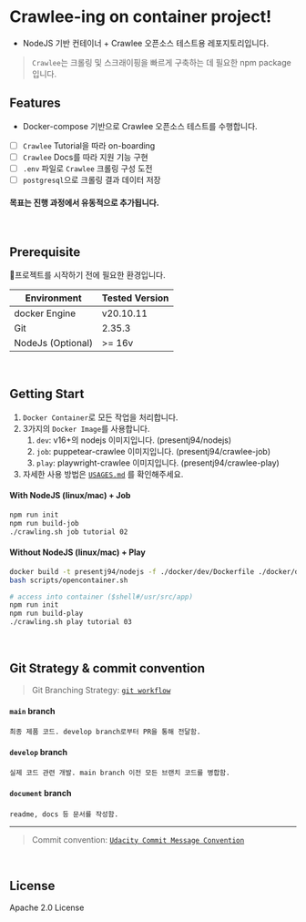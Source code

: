 # Crawlee-ing on container project!

- NodeJS 기반 컨테이너 + Crawlee 오픈소스 테스트용 레포지토리입니다.

> `Crawlee`는 크롤링 및 스크래이핑을 빠르게 구축하는 데 필요한 npm package입니다.

## Features

- Docker-compose 기반으로 Crawlee 오픈소스 테스트를 수행합니다.

- [ ] `Crawlee` Tutorial을 따라 on-boarding
- [ ] `Crawlee` Docs를 따라 지원 기능 구현
- [ ] `.env` 파일로 `Crawlee` 크롤링 구성 도전
- [ ] `postgresql`으로 크롤링 결과 데이터 저장

#### 목표는 진행 과정에서 유동적으로 추가됩니다.

<br>

## Prerequisite

프로젝트를 시작하기 전에 필요한 환경입니다.

| Environment | Tested Version |
| ------ | ------ |
| docker Engine | v20.10.11 |
| Git | 2.35.3 |
| NodeJs (Optional) | >= 16v |


<br>

## Getting Start

1. `Docker Container`로 모든 작업을 처리합니다.
2. 3가지의 `Docker Image`를 사용합니다.
   1. `dev`: v16+의 nodejs 이미지입니다. (presentj94/nodejs)
   2. `job`: puppetear-crawlee 이미지입니다. (presentj94/crawlee-job)
   3. `play`: playwright-crawlee 이미지입니다. (presentj94/crawlee-play)
3. 자세한 사용 방법은 [`USAGES.md`](docs/USAGES.md) 를 확인해주세요.

#### With NodeJS (linux/mac) + Job

```sh
npm run init
npm run build-job
./crawling.sh job tutorial 02
```

#### Without NodeJS (linux/mac) + Play

```sh
docker build -t presentj94/nodejs -f ./docker/dev/Dockerfile ./docker/dev
bash scripts/opencontainer.sh

# access into container ($shell#/usr/src/app)
npm run init
npm run build-play
./crawling.sh play tutorial 03
```

<br>

## Git Strategy & commit convention

> Git Branching Strategy: [`git workflow`](https://git-scm.com/docs/gitworkflows)

#### `main` branch
    최종 제품 코드. develop branch로부터 PR을 통해 전달함.

#### `develop` branch
    실제 코드 관련 개발. main branch 이전 모든 브랜치 코드를 병합함.

#### `document` branch
    readme, docs 등 문서를 작성함.

---

> Commit convention: [`Udacity Commit Message Convention`](https://udacity.github.io/git-styleguide/)

<br>

## License

Apache 2.0 License

